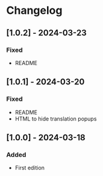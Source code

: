 # Changelog

## [1.0.2] - 2024-03-23
### Fixed
- README

## [1.0.1] - 2024-03-20
### Fixed
- README
- HTML to hide translation popups

## [1.0.0] - 2024-03-18
### Added
- First edition

